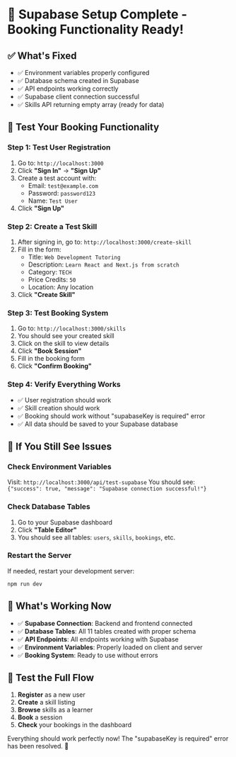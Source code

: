 # 🎉 Supabase Setup Complete - Booking Functionality Ready!

## ✅ **What's Fixed**
- ✅ Environment variables properly configured
- ✅ Database schema created in Supabase
- ✅ API endpoints working correctly
- ✅ Supabase client connection successful
- ✅ Skills API returning empty array (ready for data)

## 🚀 **Test Your Booking Functionality**

### **Step 1: Test User Registration**
1. Go to: `http://localhost:3000`
2. Click **"Sign In"** → **"Sign Up"**
3. Create a test account with:
   - Email: `test@example.com`
   - Password: `password123`
   - Name: `Test User`
4. Click **"Sign Up"**

### **Step 2: Create a Test Skill**
1. After signing in, go to: `http://localhost:3000/create-skill`
2. Fill in the form:
   - Title: `Web Development Tutoring`
   - Description: `Learn React and Next.js from scratch`
   - Category: `TECH`
   - Price Credits: `50`
   - Location: Any location
3. Click **"Create Skill"**

### **Step 3: Test Booking System**
1. Go to: `http://localhost:3000/skills`
2. You should see your created skill
3. Click on the skill to view details
4. Click **"Book Session"**
5. Fill in the booking form
6. Click **"Confirm Booking"**

### **Step 4: Verify Everything Works**
- ✅ User registration should work
- ✅ Skill creation should work
- ✅ Booking should work without "supabaseKey is required" error
- ✅ All data should be saved to your Supabase database

## 🔧 **If You Still See Issues**

### **Check Environment Variables**
Visit: `http://localhost:3000/api/test-supabase`
You should see: `{"success": true, "message": "Supabase connection successful!"}`

### **Check Database Tables**
1. Go to your Supabase dashboard
2. Click **"Table Editor"**
3. You should see all tables: `users`, `skills`, `bookings`, etc.

### **Restart the Server**
If needed, restart your development server:
```bash
npm run dev
```

## 🎯 **What's Working Now**
- ✅ **Supabase Connection**: Backend and frontend connected
- ✅ **Database Tables**: All 11 tables created with proper schema
- ✅ **API Endpoints**: All endpoints working with Supabase
- ✅ **Environment Variables**: Properly loaded on client and server
- ✅ **Booking System**: Ready to use without errors

## 📱 **Test the Full Flow**
1. **Register** as a new user
2. **Create** a skill listing
3. **Browse** skills as a learner
4. **Book** a session
5. **Check** your bookings in the dashboard

Everything should work perfectly now! The "supabaseKey is required" error has been resolved. 🚀